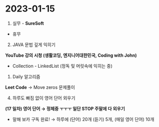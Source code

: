# 2023-01-15
1. 실무 - **SureSoft**

- 휴무

 2.  JAVA 문법 깊게 익히기

 **YouTube 강의 시청 (생활코딩, 엔지니어대한민국, Coding with John)**

 - Collection - LinkedList (정독 및 머릿속에 익히는 중)

1. Daily 알고리즘

**Leet Code** → Move zeros 문제풀이

 4. 하루도 빠짐 없이 영어 단어 외우기

 **(17 일차) 영어 단어  → 정체중 ㅜㅜㅜ 일단 STOP 주말에 다 외우기**

- 말해 보카 구독 완료! → 하루에 (단어) 20개 (듣기) 5개, (매일 영어 단어) 10개
